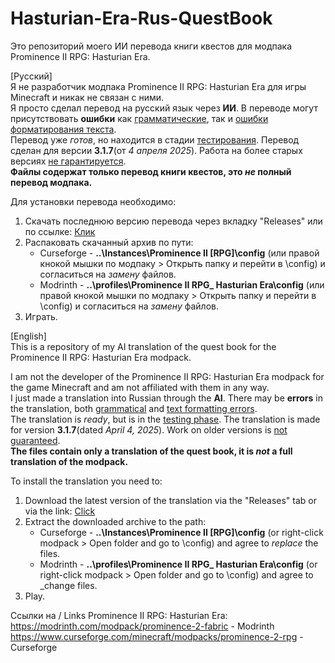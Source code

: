 # Hasturian-Era-Rus-QuestBook
Это репозиторий моего ИИ перевода книги квестов для модпака Prominence II RPG: Hasturian Era.

[Русский]<br>
Я не разработчик модпака Prominence II RPG: Hasturian Era для игры Minecraft и никак не связан с ними.<br> Я просто сделал перевод на русский язык через **ИИ**. В переводе могут присутствовать **ошибки** как <ins>грамматические</ins>, так и <ins>ошибки форматирования текста</ins>. <br>Перевод уже _готов_, но находится в стадии <ins>тестирования</ins>. Перевод сделан для версии **3.1.7**(от _4 апреля 2025_). Работа на более старых версиях <ins>не гарантируется</ins>.
<br>**Файлы содержат только перевод книги квестов, это _не_ полный перевод модпака.**

Для установки перевода необходимо:<br>
1. Скачать последнюю версию перевода через вкладку "Releases" или по ссылке: [Клик](https://github.com/Harsh1bu/Hasturian-Era-Rus-QuestBook/releases)
2. Распаковать скачанный архив по пути:
   * Curseforge - **..\Instances\Prominence II [RPG]\config** (или правой кнокой мышки по модпаку > Открыть папку и перейти в \config) и согласиться на _замену_ файлов.
   * Modrinth - **..\profiles\Prominence II RPG_ Hasturian Era\config** (или правой кнокой мышки по модпаку > Открыть папку и перейти в \config) и согласиться на _замену_ файлов.
3. Играть.

[English]<br>
This is a repository of my AI translation of the quest book for the Prominence II RPG: Hasturian Era modpack.

I am not the developer of the Prominence II RPG: Hasturian Era modpack for the game Minecraft and am not affiliated with them in any way.<br> I just made a translation into Russian through the **AI**. There may be **errors** in the translation, both <ins>grammatical</ins> and <ins>text formatting errors</ins>. <br>The translation is _ready_, but is in the <ins>testing phase</ins>. The translation is made for version **3.1.7**(dated _April 4, 2025_). Work on older versions is <ins>not guaranteed</ins>.
<br>**The files contain only a translation of the quest book, it is _not_ a full translation of the modpack.**

To install the translation you need to:<br>
1. Download the latest version of the translation via the "Releases" tab or via the link: [Click](https://github.com/Harsh1bu/Hasturian-Era-Rus-QuestBook/releases)
2. Extract the downloaded archive to the path:
   * Curseforge - **..\Instances\Prominence II [RPG]\config** (or right-click modpack > Open folder and go to \config) and agree to _replace_ the files.
   * Modrinth - **..\profiles\Prominence II RPG_ Hasturian Era\config** (or right-click modpack > Open folder and go to \config) and agree to _change files.
3. Play.

Ссылки на / Links Prominence II RPG: Hasturian Era:<br>
https://modrinth.com/modpack/prominence-2-fabric - Modrinth
<br>
https://www.curseforge.com/minecraft/modpacks/prominence-2-rpg - Curseforge
